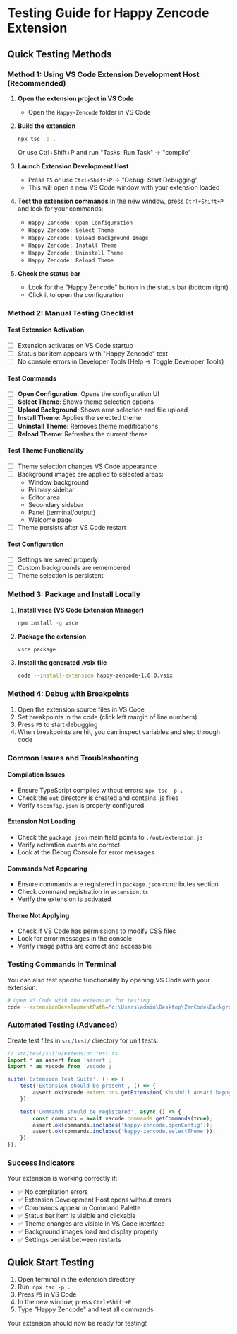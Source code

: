 # Testing Guide for Happy Zencode Extension

## Quick Testing Methods

### Method 1: Using VS Code Extension Development Host (Recommended)

1. **Open the extension project in VS Code**
   - Open the `Happy-Zencode` folder in VS Code

2. **Build the extension**
   ```bash
   npx tsc -p .
   ```
   Or use Ctrl+Shift+P and run "Tasks: Run Task" → "compile"

3. **Launch Extension Development Host**
   - Press `F5` or use `Ctrl+Shift+P` → "Debug: Start Debugging"
   - This will open a new VS Code window with your extension loaded

4. **Test the extension commands**
   In the new window, press `Ctrl+Shift+P` and look for your commands:
   - `Happy Zencode: Open Configuration`
   - `Happy Zencode: Select Theme`
   - `Happy Zencode: Upload Background Image`
   - `Happy Zencode: Install Theme`
   - `Happy Zencode: Uninstall Theme`
   - `Happy Zencode: Reload Theme`

5. **Check the status bar**
   - Look for the "Happy Zencode" button in the status bar (bottom right)
   - Click it to open the configuration

### Method 2: Manual Testing Checklist

#### Test Extension Activation
- [ ] Extension activates on VS Code startup
- [ ] Status bar item appears with "Happy Zencode" text
- [ ] No console errors in Developer Tools (Help → Toggle Developer Tools)

#### Test Commands
- [ ] **Open Configuration**: Opens the configuration UI
- [ ] **Select Theme**: Shows theme selection options
- [ ] **Upload Background**: Shows area selection and file upload
- [ ] **Install Theme**: Applies the selected theme
- [ ] **Uninstall Theme**: Removes theme modifications
- [ ] **Reload Theme**: Refreshes the current theme

#### Test Theme Functionality
- [ ] Theme selection changes VS Code appearance
- [ ] Background images are applied to selected areas:
  - Window background
  - Primary sidebar
  - Editor area
  - Secondary sidebar
  - Panel (terminal/output)
  - Welcome page
- [ ] Theme persists after VS Code restart

#### Test Configuration
- [ ] Settings are saved properly
- [ ] Custom backgrounds are remembered
- [ ] Theme selection is persistent

### Method 3: Package and Install Locally

1. **Install vsce (VS Code Extension Manager)**
   ```bash
   npm install -g vsce
   ```

2. **Package the extension**
   ```bash
   vsce package
   ```

3. **Install the generated .vsix file**
   ```bash
   code --install-extension happy-zencode-1.0.0.vsix
   ```

### Method 4: Debug with Breakpoints

1. Open the extension source files in VS Code
2. Set breakpoints in the code (click left margin of line numbers)
3. Press `F5` to start debugging
4. When breakpoints are hit, you can inspect variables and step through code

### Common Issues and Troubleshooting

#### Compilation Issues
- Ensure TypeScript compiles without errors: `npx tsc -p .`
- Check the `out` directory is created and contains .js files
- Verify `tsconfig.json` is properly configured

#### Extension Not Loading
- Check the `package.json` main field points to `./out/extension.js`
- Verify activation events are correct
- Look at the Debug Console for error messages

#### Commands Not Appearing
- Ensure commands are registered in `package.json` contributes section
- Check command registration in `extension.ts`
- Verify the extension is activated

#### Theme Not Applying
- Check if VS Code has permissions to modify CSS files
- Look for error messages in the console
- Verify image paths are correct and accessible

### Testing Commands in Terminal

You can also test specific functionality by opening VS Code with your extension:

```bash
# Open VS Code with the extension for testing
code --extensionDevelopmentPath="c:\Users\admin\Desktop\ZenCode\Background\Happy-Zencode"
```

### Automated Testing (Advanced)

Create test files in `src/test/` directory for unit tests:

```typescript
// src/test/suite/extension.test.ts
import * as assert from 'assert';
import * as vscode from 'vscode';

suite('Extension Test Suite', () => {
    test('Extension should be present', () => {
        assert.ok(vscode.extensions.getExtension('Khushdil Ansari.happy-zencode'));
    });

    test('Commands should be registered', async () => {
        const commands = await vscode.commands.getCommands(true);
        assert.ok(commands.includes('happy-zencode.openConfig'));
        assert.ok(commands.includes('happy-zencode.selectTheme'));
    });
});
```

### Success Indicators

Your extension is working correctly if:
- ✅ No compilation errors
- ✅ Extension Development Host opens without errors
- ✅ Commands appear in Command Palette
- ✅ Status bar item is visible and clickable
- ✅ Theme changes are visible in VS Code interface
- ✅ Background images load and display properly
- ✅ Settings persist between restarts

## Quick Start Testing

1. Open terminal in the extension directory
2. Run: `npx tsc -p .`
3. Press `F5` in VS Code
4. In the new window, press `Ctrl+Shift+P`
5. Type "Happy Zencode" and test all commands

Your extension should now be ready for testing!